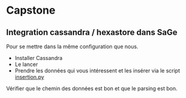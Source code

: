 
# Capstone
## Integration cassandra / hexastore dans SaGe

Pour se mettre dans la même configuration que nous.
  - Installer Cassandra
  - Le lancer
  - Prendre les données qui vous intéressent et les insérer via le script [insertion.py](https://github.com/RomainDuclos/capstone/blob/clem/scripts/Python/insertion.py)

Vérifier que le chemin des données est bon et que le parsing est bon.
